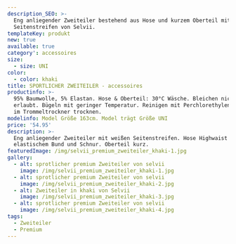 ```yaml
---
description_SEO: >-
  Eng anliegender Zweiteiler bestehend aus Hose und kurzem Oberteil mit Weißen
  Seitenstreifen von Selvii.
templateKey: produkt
new: true
available: true
category': accessoires
size:
  - size: UNI
color:
  - color: khaki
title: SPORTLICHER ZWEITEILER - accessoires
productinfo: >-
  95% Baumwolle, 5% Elastan. Hose & Oberteil: 30°C Wäsche. Bleichen nicht
  erlaubt. Bügeln mit geringer Temperatur. Reinigen mit Perchlorethylen. Nicht
  im Trommeltrockner trocknen.
modelinfo: Model Größe 163cm. Model trägt Größe UNI
price: '54.95'
description: >-
  Eng anliegender Zweiteiler mit weißen Seitenstreifen. Hose Highwaist mit
  elastischem Bund und Schnur. Oberteil kurz.
featuredImage: /img/selvii_premium_zweiteiler_khaki-1.jpg
gallery:
  - alt: sprotlicher premium Zweiteiler von selvii
    image: /img/selvii_premium_zweiteiler_khaki-1.jpg
  - alt: sprotlicher premium Zweiteiler von selvii
    image: /img/selvii_premium_zweiteiler_khaki-2.jpg
  - alt: Zweiteiler in khaki von Selvii
    image: /img/selvii_premium_zweiteiler_khaki-3.jpg
  - alt: sprotlicher premium Zweiteiler von selvii
    image: /img/selvii_premium_zweiteiler_khaki-4.jpg
tags:
  - Zweiteiler
  - Premium
---
```


